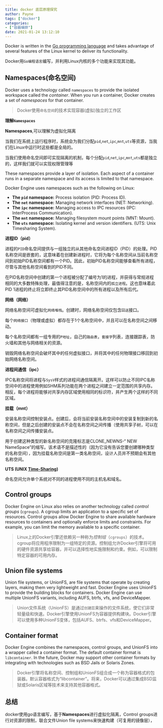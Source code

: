 ```yaml
---
title: docker 底层原理探究
author: Payne
tags: ["docker"]
categories:
- ["容器编排"]
date: 2021-01-24 13:12:10
---
```



Docker is written in the [Go programming language](https://golang.org/) and takes advantage of several features of the Linux kernel to deliver its functionality.
<!--more-->
Docker用`Go编程语言`编写，并利用Linux内核的多个功能来实现其功能。

## Namespaces(命名空间)

Docker uses a technology called `namespaces` to provide the isolated workspace called the *container*. When you run a container, Docker creates a set of *namespaces* for that container.

> Docker使用`命名空间`的技术实现容器(虚拟)独立的工作区

**理解`Namespaces`**

**Namespaces**,可以理解为虚拟化隔离

当我们在系统上运行程序时，系统会为我们分配`pid`,`net`,`ipc`,`mnt`,`uts`等资源，当我们在Linux中运行时这些都是全局的。

当我们使用命名空间即可实现隔离的机制，每个分配`pid`,`net`,`ipc`,`mnt`,`uts`都是独立的，这样我们就可以实现权限管理等

These namespaces provide a layer of isolation. Each aspect of a container runs in a separate namespace and its access is limited to that namespace.

Docker Engine uses namespaces such as the following on Linux:

- **The `pid` namespace:** Process isolation (PID: Process ID).
- **The `net` namespace:** Managing network interfaces (NET: Networking).
- **The `ipc` namespace:** Managing access to IPC resources (IPC: InterProcess Communication).
- **The `mnt` namespace:** Managing filesystem mount points (MNT: Mount).
- **The `uts` namespace:** Isolating kernel and version identifiers. (UTS: Unix Timesharing System).

**进程ID（pid）**

进程的`PID`命名空间提供与一组独立的从其他命名空间进程ID（PID）的处理。PID名称空间是嵌套的，这意味着在创建新进程时，它将为每个名称空间从当前名称空间到初始PID名称空间都有一个PID。因此，初始PID名称空间能够查看所有进程，尽管与其他名称空间看到的PID不同。

在PID名称空间中创建的第一个进程被分配了编号为1的进程，并获得与常规进程相同的大多数特殊处理，最值得注意的是，名称空间内的`孤立进程`。这也意味着此PID 1进程的终止将立即终止其PID名称空间中的所有进程以及所有后代。

**网络（网络）**

网络名称空间可虚拟化`网络堆栈`。创建时，网络名称空间仅包含`回送`接口。

每个`网络接口`（物理或虚拟）都存在于1个名称空间中，并且可以在名称空间之间移动。

每个名称空间都有一组专用的`P地址`，自己的`路由表`，`套接字`列表，连接跟踪表，防火墙和其他与网络相关的资源。

销毁网络名称空间会破坏其中的任何虚拟接口，并将其中的任何物理接口移回到初始网络名称空间。

**进程间通信（ipc）**

IPC名称空间将进程与`SysV`样式的进程间通信隔离开。这样可以防止不同IPC名称空间中的进程使用例如SHM系列功能在两个进程之间建立一定范围的共享内存。相反，每个进程将能够对共享内存区域使用相同的标识符，并产生两个这样的不同区域。

**挂载（mnt）**

安装名称空间控制安装点。创建后，会将当前安装名称空间中的安装复制到新的名称空间，但是之后创建的安装点不会在名称空间之间传播（使用共享子树，可以在名称空间之间传播安装点。

用于创建这种类型的新名称空间的克隆标志是CLONE_NEWNS-“ NEW NameSpace”的缩写。该术语不是描述性的（因为它没有告诉您要创建哪种类型的名称空间），因为挂载名称空间是第一类名称空间，设计人员并不预期会有其他名称空间。

**UTS (UNIX [Time-Sharing](https://en.wikipedia.org/wiki/Time-sharing))** 

命名空间允许单个系统对不同的进程使用不同的主机名和域名。

## Control groups

Docker Engine on Linux also relies on another technology called *control groups* (`cgroups`). A cgroup limits an application to a specific set of resources. Control groups allow Docker Engine to share available hardware resources to containers and optionally enforce limits and constraints. For example, you can limit the memory available to a specific container.

> Linux上的Docker引擎还依赖另一种称为*控制组*（`cgroups`）的技术。cgroup将应用程序限制为一组特定的资源。控制组允许Docker引擎将可用的硬件资源共享给容器，并可以选择性地实施限制和约束。例如，可以限制特定容器的可用内存。

## Union file systems

Union file systems, or UnionFS, are file systems that operate by creating layers, making them very lightweight and fast. Docker Engine uses UnionFS to provide the building blocks for containers. Docker Engine can use multiple UnionFS variants, including AUFS, btrfs, vfs, and DeviceMapper.

> Union文件系统（UnionFS）是通过``创建层``来操作的文件系统，使它们非常轻量级和快速。Docker引擎使用UnionFS为容器提供构建块。Docker引擎可以使用多种UnionFS变体，包括AUFS、btrfs、vfs和DeviceMapper。

## Container format

Docker Engine combines the namespaces, control groups, and UnionFS into a wrapper called a container format. The default container format is `libcontainer`. In the future, Docker may support other container formats by integrating with technologies such as BSD Jails or Solaris Zones.

> Docker引擎将名称空间、控制组和UnionFS组合成一个称为容器格式的包装器。默认容器格式为“libcontainer”。将来，Docker可以通过集成BSD监狱或Solaris区域等技术来支持其他容器格式。



## 总结

docker使用go语言编写，基于**Namespaces**进行虚拟化隔离，Control groups进行对资源的限制，联合文件Union file systems来快速构建（可复用的镜像层），
